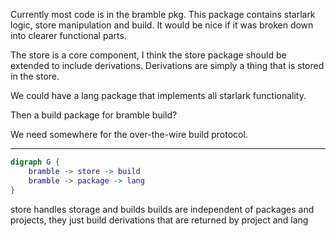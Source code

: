 Currently most code is in the bramble pkg. This package contains starlark logic, store manipulation and build. It would be nice if it was broken down into clearer functional parts.

The store is a core component, I think the store package should be extended to include derivations. Derivations are simply a thing that is stored in the store.

We could have a lang package that implements all starlark functionality.

Then a build package for bramble build?

We need somewhere for the over-the-wire build protocol.


-----------------
```dot
digraph G {
    bramble -> store -> build
    bramble -> package -> lang
}
```
store handles storage and builds
builds are independent of packages and projects, they just build derivations that are returned by project and lang
